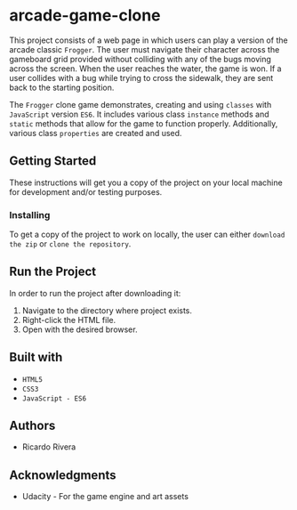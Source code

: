 # arcade-game-clone
This project consists of a web page in which users can play a version of the arcade classic `Frogger`. The user must navigate their character across the gameboard grid provided without colliding with any of the bugs moving across the screen. When the user reaches the water, the game is won. If a user collides with a bug while trying to cross the sidewalk, they are sent back to the starting position.

The `Frogger` clone game demonstrates, creating and using `classes` with `JavaScript` version `ES6`. It includes various class `instance` methods and `static` methods that allow for the game to function properly. Additionally, various class `properties` are created and used.

## Getting Started
These instructions will get you a copy of the project on your local machine for development and/or testing purposes.

### Installing
To get a copy of the project to work on locally, the user can either `download the zip` or `clone the repository`.

## Run the Project
In order to run the project after downloading it:
1) Navigate to the directory where project exists.
2) Right-click the HTML file.
3) Open with the desired browser.

## Built with
* `HTML5`
* `CSS3`
* `JavaScript - ES6`

## Authors
* Ricardo Rivera

## Acknowledgments
* Udacity - For the game engine and art assets